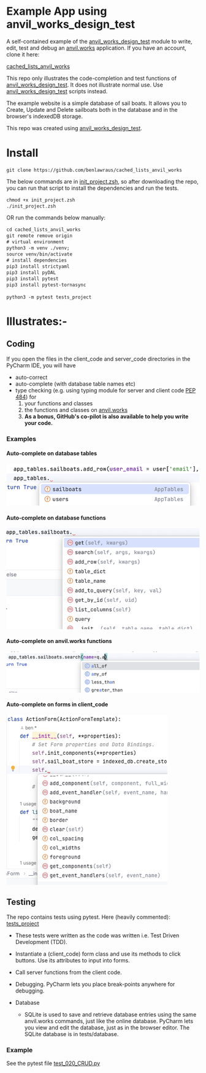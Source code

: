
Example App using anvil_works_design_test
==========================================
A self-contained example of the [anvil_works_design_test](https://github.com/benlawraus/anvil_works_design_test) module to write, edit, test and debug an
[anvil.works](https://anvil.works) application. If you have an 
account, clone it here:

[cached_lists_anvil_works](https://anvil.works/build#clone:HCI3ZLAYFMXTTBEV=UY765JHOSBBLTQZADVICCZDJ|C6ZZPAPN4YYF5NVJ=)

This repo only illustrates the code-completion and test functions of [anvil_works_design_test](https://github.com/benlawraus/anvil_works_design_test). It does not illustrate normal use. Use [anvil_works_design_test](https://github.com/benlawraus/anvil_works_design_test) scripts instead.

The example website is a simple database of sail boats.  It allows you to Create, Update and Delete sailboats both in
the database and in the browser's indexedDB storage.

This repo was created using [anvil_works_design_test](https://github.com/benlawraus/anvil_works_design_test). 

Install
=======


    git clone https://github.com/benlawraus/cached_lists_anvil_works

The below commands are in [init_project.zsh](init_project.zsh), so after downloading
the repo, you can run that script to install the dependencies and run the tests.

    chmod +x init_project.zsh
    ./init_project.zsh

OR run the commands below manually:

    cd cached_lists_anvil_works
    git remote remove origin
    # virtual environment
    python3 -m venv ./venv;
    source venv/bin/activate
    # install dependencies
    pip3 install strictyaml
    pip3 install pyDAL
    pip3 install pytest
    pip3 install pytest-tornasync

    python3 -m pytest tests_project



Illustrates:-
=============

Coding
-------
If you open the files in the client_code and server_code directories in the PyCharm IDE,
    you will have
  * auto-correct
  * auto-complete (with database table names etc)
  * type checking (e.g. using typing module for server and client code [PEP 484](https://peps.python.org/pep-0484/#suggested-syntax-for-python-2-7-and-straddling-code))
    for
    1. your functions and classes
    2. the functions and classes on [anvil.works](https://anvil.works)
    3. **As a bonus, GitHub's co-pilot is also available to help you write your code.**

### Examples

#### Auto-complete on database tables
![alt apptables](tests_project/doc_images/tablelist.png "Options for available tables")
#### Auto-complete on database functions
![alt apptables](tests_project/doc_images/databasecommands.png "Database commands")
#### Auto-complete on anvil.works functions
![alt apptables](tests_project/doc_images/queryoptions.png "Query options")
#### Auto-complete on forms in client_code
![alt apptables](tests_project/doc_images/helponforms.png "Form options")


Testing
-------
The repo contains tests using pytest. Here (heavily commented):
[tests_project](tests_project)

- These tests were written as the code was written i.e. Test Driven Development (TDD).

- Instantiate a (client_code) form class and use its methods to click buttons. Use its attributes to input
into forms.  
- Call server functions from the client code.

- Debugging. PyCharm lets you place break-points anywhere for debugging.

- Database
    + SQLite is used to save and retrieve database entries using the same anvil.works commands,
    just like the online database. PyCharm lets you view and edit the database, just as in the browser editor. The SQLite database is in tests/database.



### Example
See the pytest file [test_020_CRUD.py](tests_project/test_020_CRUD.py)

